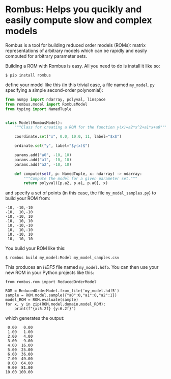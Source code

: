 Rombus: Helps you qucikly and easily compute slow and complex models
====================================================================

Rombus is a tool for building reduced order models (ROMs): matrix representations of arbitrary
models which can be rapidly and easily computed for arbitrary parameter sets.

Building a ROM with Rombus is easy.  All you need to do is install it like so:
```console
$ pip install rombus
```
define your model like this (in this trivial case, a file named `my_model.py` specifying a simple second-order polynomial):
``` python
from numpy import ndarray, polyval, linspace
from rombus.model import RombusModel
from typing import NamedTuple


class Model(RombusModel):
    """Class for creating a ROM for the function y(x)=a2*x^2+a1*x+a0"""

    coordinate.set("x", 0.0, 10.0, 11, label="$x$")

    ordinate.set("y", label="$y(x)$")

    params.add("a0", -10, 10)
    params.add("a1", -10, 10)
    params.add("a2", -10, 10)

    def compute(self, p: NamedTuple, x: ndarray) -> ndarray:
        """Compute the model for a given parameter set."""
        return polyval([p.a2, p.a1, p.a0], x)
```
and specify a set of points (in this case, the file `my_model_samples.py`) to build your ROM from:
```
-10, -10,-10
-10,  10,-10
-10, -10, 10
-10,  10, 10
 10, -10,-10
 10,  10,-10
 10, -10, 10
 10,  10, 10
```
You build your ROM like this:
```
$ rombus build my_model:Model my_model_samples.csv
```
This produces an _HDF5_ file named `my_model.hdf5`.  You can then use your new ROM in your Python projects like this:
```
from rombus.rom import ReducedOrderModel

ROM = ReducedOrderModel.from_file('my_model.hdf5')
sample = ROM.model.sample({"a0":0,"a1":0,"a2":1})
model_ROM = ROM.evaluate(sample)
for x, y in zip(ROM.model.domain,model_ROM):
    print(f"{x:5.2f} {y:6.2f}")
```
which generates the output:
```
 0.00   0.00
 1.00   1.00
 2.00   4.00
 3.00   9.00
 4.00  16.00
 5.00  25.00
 6.00  36.00
 7.00  49.00
 8.00  64.00
 9.00  81.00
10.00 100.00
```
